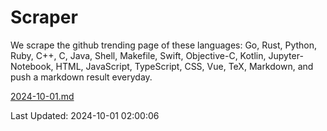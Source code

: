 # Scraper

We scrape the github trending page of these languages: Go, Rust, Python, Ruby, C++, C, Java, Shell, Makefile, Swift, Objective-C, Kotlin, Jupyter-Notebook, HTML, JavaScript, TypeScript, CSS, Vue, TeX, Markdown, and push a markdown result everyday.

[2024-10-01.md](https://github.com/cumthxy/github-trending-backup/blob/master/2024-10-01.md)

Last Updated: 2024-10-01 02:00:06
